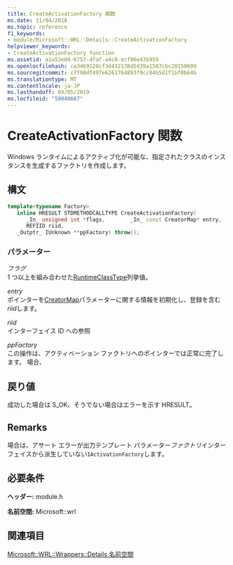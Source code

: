 ```yaml
---
title: CreateActivationFactory 関数
ms.date: 11/04/2016
ms.topic: reference
f1_keywords:
- module/Microsoft::WRL::Details::CreateActivationFactory
helpviewer_keywords:
- CreateActivationFactory function
ms.assetid: a1a53e04-6757-4faf-a4c8-ecf06e43b959
ms.openlocfilehash: ca3469128cf3d412138d5d39a1587cbc20150699
ms.sourcegitcommit: c7f90df497e6261764893f9cc04b5d1f1bf0b64b
ms.translationtype: MT
ms.contentlocale: ja-JP
ms.lasthandoff: 04/05/2019
ms.locfileid: "59040607"
---
```

# <a name="createactivationfactory-function"></a>CreateActivationFactory 関数

Windows ランタイムによるアクティブ化が可能な、指定されたクラスのインスタンスを生成するファクトリを作成します。

## <a name="syntax"></a>構文

```cpp
template<typename Factory>
   inline HRESULT STDMETHODCALLTYPE CreateActivationFactory(
      _In_ unsigned int *flags,        _In_ const CreatorMap* entry,
      REFIID riid,
   _Outptr_ IUnknown **ppFactory) throw();
```

### <a name="parameters"></a>パラメーター

*フラグ*<br/>
1 つ以上を組み合わせた[RuntimeClassType](runtimeclasstype-enumeration.md)列挙値。

*entry*<br/>
ポインターを[CreatorMap](creatormap-structure.md)パラメーターに関する情報を初期化し、登録を含む*riid*します。

*riid*<br/>
インターフェイス ID への参照

*ppFactory*<br/>
この操作は、アクティベーション ファクトリへのポインターでは正常に完了します。 場合、

## <a name="return-value"></a>戻り値

成功した場合は S_OK、そうでない場合はエラーを示す HRESULT。

## <a name="remarks"></a>Remarks

場合は、アサート エラーが出力テンプレート パラメーター*ファクトリ*インターフェイスから派生していない`IActivationFactory`します。

## <a name="requirements"></a>必要条件

**ヘッダー:** module.h

**名前空間:** Microsoft::wrl

## <a name="see-also"></a>関連項目

[Microsoft::WRL::Wrappers::Details 名前空間](microsoft-wrl-wrappers-details-namespace.md)